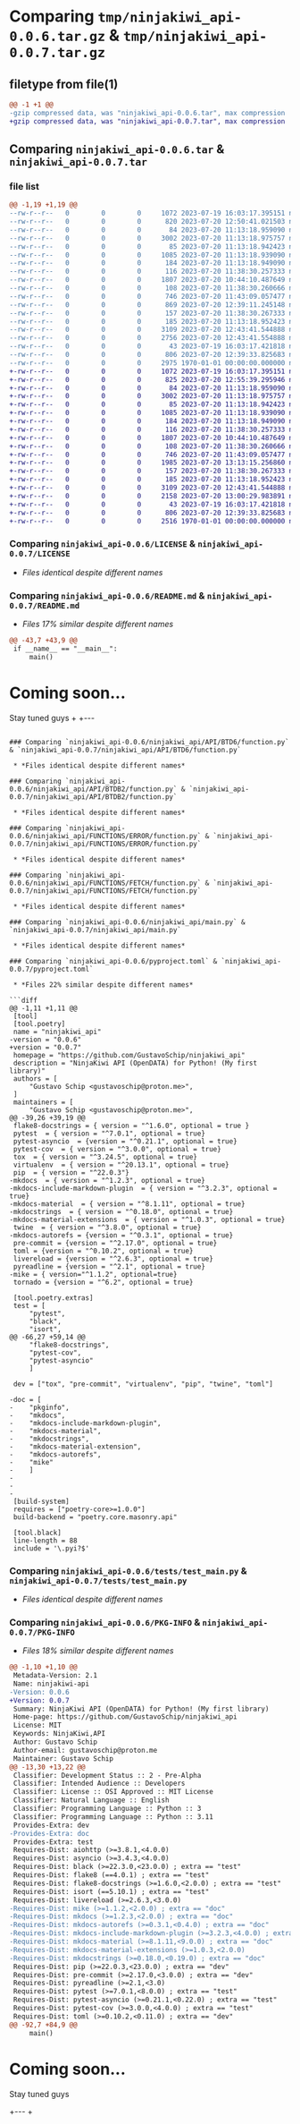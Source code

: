# Comparing `tmp/ninjakiwi_api-0.0.6.tar.gz` & `tmp/ninjakiwi_api-0.0.7.tar.gz`

## filetype from file(1)

```diff
@@ -1 +1 @@
-gzip compressed data, was "ninjakiwi_api-0.0.6.tar", max compression
+gzip compressed data, was "ninjakiwi_api-0.0.7.tar", max compression
```

## Comparing `ninjakiwi_api-0.0.6.tar` & `ninjakiwi_api-0.0.7.tar`

### file list

```diff
@@ -1,19 +1,19 @@
--rw-r--r--   0        0        0     1072 2023-07-19 16:03:17.395151 ninjakiwi_api-0.0.6/LICENSE
--rw-r--r--   0        0        0      820 2023-07-20 12:50:41.021503 ninjakiwi_api-0.0.6/README.md
--rw-r--r--   0        0        0       84 2023-07-20 11:13:18.959090 ninjakiwi_api-0.0.6/ninjakiwi_api/API/BTD6/__init__.py
--rw-r--r--   0        0        0     3002 2023-07-20 11:13:18.975757 ninjakiwi_api-0.0.6/ninjakiwi_api/API/BTD6/function.py
--rw-r--r--   0        0        0       85 2023-07-20 11:13:18.942423 ninjakiwi_api-0.0.6/ninjakiwi_api/API/BTDB2/__init__.py
--rw-r--r--   0        0        0     1085 2023-07-20 11:13:18.939090 ninjakiwi_api-0.0.6/ninjakiwi_api/API/BTDB2/function.py
--rw-r--r--   0        0        0      184 2023-07-20 11:13:18.949090 ninjakiwi_api-0.0.6/ninjakiwi_api/API/__init__.py
--rw-r--r--   0        0        0      116 2023-07-20 11:38:30.257333 ninjakiwi_api-0.0.6/ninjakiwi_api/FUNCTIONS/ERROR/__init__.py
--rw-r--r--   0        0        0     1807 2023-07-20 10:44:10.487649 ninjakiwi_api-0.0.6/ninjakiwi_api/FUNCTIONS/ERROR/function.py
--rw-r--r--   0        0        0      108 2023-07-20 11:38:30.260666 ninjakiwi_api-0.0.6/ninjakiwi_api/FUNCTIONS/FETCH/__init__.py
--rw-r--r--   0        0        0      746 2023-07-20 11:43:09.057477 ninjakiwi_api-0.0.6/ninjakiwi_api/FUNCTIONS/FETCH/function.py
--rw-r--r--   0        0        0      869 2023-07-20 12:39:11.245148 ninjakiwi_api-0.0.6/ninjakiwi_api/FUNCTIONS/FETCH/model.py
--rw-r--r--   0        0        0      157 2023-07-20 11:38:30.267333 ninjakiwi_api-0.0.6/ninjakiwi_api/FUNCTIONS/__init__.py
--rw-r--r--   0        0        0      185 2023-07-20 11:13:18.952423 ninjakiwi_api-0.0.6/ninjakiwi_api/__init__.py
--rw-r--r--   0        0        0     3109 2023-07-20 12:43:41.544888 ninjakiwi_api-0.0.6/ninjakiwi_api/main.py
--rw-r--r--   0        0        0     2756 2023-07-20 12:43:41.554888 ninjakiwi_api-0.0.6/pyproject.toml
--rw-r--r--   0        0        0       43 2023-07-19 16:03:17.421818 ninjakiwi_api-0.0.6/tests/__init__.py
--rw-r--r--   0        0        0      806 2023-07-20 12:39:33.825683 ninjakiwi_api-0.0.6/tests/test_main.py
--rw-r--r--   0        0        0     2975 1970-01-01 00:00:00.000000 ninjakiwi_api-0.0.6/PKG-INFO
+-rw-r--r--   0        0        0     1072 2023-07-19 16:03:17.395151 ninjakiwi_api-0.0.7/LICENSE
+-rw-r--r--   0        0        0      825 2023-07-20 12:55:39.295946 ninjakiwi_api-0.0.7/README.md
+-rw-r--r--   0        0        0       84 2023-07-20 11:13:18.959090 ninjakiwi_api-0.0.7/ninjakiwi_api/API/BTD6/__init__.py
+-rw-r--r--   0        0        0     3002 2023-07-20 11:13:18.975757 ninjakiwi_api-0.0.7/ninjakiwi_api/API/BTD6/function.py
+-rw-r--r--   0        0        0       85 2023-07-20 11:13:18.942423 ninjakiwi_api-0.0.7/ninjakiwi_api/API/BTDB2/__init__.py
+-rw-r--r--   0        0        0     1085 2023-07-20 11:13:18.939090 ninjakiwi_api-0.0.7/ninjakiwi_api/API/BTDB2/function.py
+-rw-r--r--   0        0        0      184 2023-07-20 11:13:18.949090 ninjakiwi_api-0.0.7/ninjakiwi_api/API/__init__.py
+-rw-r--r--   0        0        0      116 2023-07-20 11:38:30.257333 ninjakiwi_api-0.0.7/ninjakiwi_api/FUNCTIONS/ERROR/__init__.py
+-rw-r--r--   0        0        0     1807 2023-07-20 10:44:10.487649 ninjakiwi_api-0.0.7/ninjakiwi_api/FUNCTIONS/ERROR/function.py
+-rw-r--r--   0        0        0      108 2023-07-20 11:38:30.260666 ninjakiwi_api-0.0.7/ninjakiwi_api/FUNCTIONS/FETCH/__init__.py
+-rw-r--r--   0        0        0      746 2023-07-20 11:43:09.057477 ninjakiwi_api-0.0.7/ninjakiwi_api/FUNCTIONS/FETCH/function.py
+-rw-r--r--   0        0        0     1985 2023-07-20 13:13:15.256860 ninjakiwi_api-0.0.7/ninjakiwi_api/FUNCTIONS/FETCH/model.py
+-rw-r--r--   0        0        0      157 2023-07-20 11:38:30.267333 ninjakiwi_api-0.0.7/ninjakiwi_api/FUNCTIONS/__init__.py
+-rw-r--r--   0        0        0      185 2023-07-20 11:13:18.952423 ninjakiwi_api-0.0.7/ninjakiwi_api/__init__.py
+-rw-r--r--   0        0        0     3109 2023-07-20 12:43:41.544888 ninjakiwi_api-0.0.7/ninjakiwi_api/main.py
+-rw-r--r--   0        0        0     2158 2023-07-20 13:00:29.983891 ninjakiwi_api-0.0.7/pyproject.toml
+-rw-r--r--   0        0        0       43 2023-07-19 16:03:17.421818 ninjakiwi_api-0.0.7/tests/__init__.py
+-rw-r--r--   0        0        0      806 2023-07-20 12:39:33.825683 ninjakiwi_api-0.0.7/tests/test_main.py
+-rw-r--r--   0        0        0     2516 1970-01-01 00:00:00.000000 ninjakiwi_api-0.0.7/PKG-INFO
```

### Comparing `ninjakiwi_api-0.0.6/LICENSE` & `ninjakiwi_api-0.0.7/LICENSE`

 * *Files identical despite different names*

### Comparing `ninjakiwi_api-0.0.6/README.md` & `ninjakiwi_api-0.0.7/README.md`

 * *Files 17% similar despite different names*

```diff
@@ -43,7 +43,9 @@
 if __name__ == "__main__":
     main()
 ```
 
 # Coming soon...
 
 Stay tuned guys
+
+---
```

### Comparing `ninjakiwi_api-0.0.6/ninjakiwi_api/API/BTD6/function.py` & `ninjakiwi_api-0.0.7/ninjakiwi_api/API/BTD6/function.py`

 * *Files identical despite different names*

### Comparing `ninjakiwi_api-0.0.6/ninjakiwi_api/API/BTDB2/function.py` & `ninjakiwi_api-0.0.7/ninjakiwi_api/API/BTDB2/function.py`

 * *Files identical despite different names*

### Comparing `ninjakiwi_api-0.0.6/ninjakiwi_api/FUNCTIONS/ERROR/function.py` & `ninjakiwi_api-0.0.7/ninjakiwi_api/FUNCTIONS/ERROR/function.py`

 * *Files identical despite different names*

### Comparing `ninjakiwi_api-0.0.6/ninjakiwi_api/FUNCTIONS/FETCH/function.py` & `ninjakiwi_api-0.0.7/ninjakiwi_api/FUNCTIONS/FETCH/function.py`

 * *Files identical despite different names*

### Comparing `ninjakiwi_api-0.0.6/ninjakiwi_api/main.py` & `ninjakiwi_api-0.0.7/ninjakiwi_api/main.py`

 * *Files identical despite different names*

### Comparing `ninjakiwi_api-0.0.6/pyproject.toml` & `ninjakiwi_api-0.0.7/pyproject.toml`

 * *Files 22% similar despite different names*

```diff
@@ -1,11 +1,11 @@
 [tool]
 [tool.poetry]
 name = "ninjakiwi_api"
-version = "0.0.6"
+version = "0.0.7"
 homepage = "https://github.com/GustavoSchip/ninjakiwi_api"
 description = "NinjaKiwi API (OpenDATA) for Python! (My first library)"
 authors = [
     "Gustavo Schip <gustavoschip@proton.me>",
 ]
 maintainers = [
     "Gustavo Schip <gustavoschip@proton.me>",
@@ -39,26 +39,19 @@
 flake8-docstrings = { version = "^1.6.0", optional = true }
 pytest  = { version = "^7.0.1", optional = true}
 pytest-asyncio  = {version = "^0.21.1", optional = true}
 pytest-cov  = { version = "^3.0.0", optional = true}
 tox  = { version = "^3.24.5", optional = true}
 virtualenv  = { version = "^20.13.1", optional = true}
 pip  = { version = "^22.0.3"}
-mkdocs  = { version = "^1.2.3", optional = true}
-mkdocs-include-markdown-plugin  = { version = "^3.2.3", optional = true}
-mkdocs-material  = { version = "^8.1.11", optional = true}
-mkdocstrings  = { version = "^0.18.0", optional = true}
-mkdocs-material-extensions  = { version = "^1.0.3", optional = true}
 twine  = { version = "^3.8.0", optional = true}
-mkdocs-autorefs = {version = "^0.3.1", optional = true}
 pre-commit = {version = "^2.17.0", optional = true}
 toml = {version = "^0.10.2", optional = true}
 livereload = {version = "^2.6.3", optional = true}
 pyreadline = {version = "^2.1", optional = true}
-mike = { version="^1.1.2", optional=true}
 tornado = {version = "^6.2", optional = true}
 
 [tool.poetry.extras]
 test = [
     "pytest",
     "black",
     "isort",
@@ -66,27 +59,14 @@
     "flake8-docstrings",
     "pytest-cov",
     "pytest-asyncio"
     ]
 
 dev = ["tox", "pre-commit", "virtualenv", "pip", "twine", "toml"]
 
-doc = [
-    "pkginfo",
-    "mkdocs",
-    "mkdocs-include-markdown-plugin",
-    "mkdocs-material",
-    "mkdocstrings",
-    "mkdocs-material-extension",
-    "mkdocs-autorefs",
-    "mike"
-    ]
-
-
-
 [build-system]
 requires = ["poetry-core>=1.0.0"]
 build-backend = "poetry.core.masonry.api"
 
 [tool.black]
 line-length = 88
 include = '\.pyi?$'
```

### Comparing `ninjakiwi_api-0.0.6/tests/test_main.py` & `ninjakiwi_api-0.0.7/tests/test_main.py`

 * *Files identical despite different names*

### Comparing `ninjakiwi_api-0.0.6/PKG-INFO` & `ninjakiwi_api-0.0.7/PKG-INFO`

 * *Files 18% similar despite different names*

```diff
@@ -1,10 +1,10 @@
 Metadata-Version: 2.1
 Name: ninjakiwi-api
-Version: 0.0.6
+Version: 0.0.7
 Summary: NinjaKiwi API (OpenDATA) for Python! (My first library)
 Home-page: https://github.com/GustavoSchip/ninjakiwi_api
 License: MIT
 Keywords: NinjaKiwi,API
 Author: Gustavo Schip
 Author-email: gustavoschip@proton.me
 Maintainer: Gustavo Schip
@@ -13,30 +13,22 @@
 Classifier: Development Status :: 2 - Pre-Alpha
 Classifier: Intended Audience :: Developers
 Classifier: License :: OSI Approved :: MIT License
 Classifier: Natural Language :: English
 Classifier: Programming Language :: Python :: 3
 Classifier: Programming Language :: Python :: 3.11
 Provides-Extra: dev
-Provides-Extra: doc
 Provides-Extra: test
 Requires-Dist: aiohttp (>=3.8.1,<4.0.0)
 Requires-Dist: asyncio (>=3.4.3,<4.0.0)
 Requires-Dist: black (>=22.3.0,<23.0.0) ; extra == "test"
 Requires-Dist: flake8 (==4.0.1) ; extra == "test"
 Requires-Dist: flake8-docstrings (>=1.6.0,<2.0.0) ; extra == "test"
 Requires-Dist: isort (==5.10.1) ; extra == "test"
 Requires-Dist: livereload (>=2.6.3,<3.0.0)
-Requires-Dist: mike (>=1.1.2,<2.0.0) ; extra == "doc"
-Requires-Dist: mkdocs (>=1.2.3,<2.0.0) ; extra == "doc"
-Requires-Dist: mkdocs-autorefs (>=0.3.1,<0.4.0) ; extra == "doc"
-Requires-Dist: mkdocs-include-markdown-plugin (>=3.2.3,<4.0.0) ; extra == "doc"
-Requires-Dist: mkdocs-material (>=8.1.11,<9.0.0) ; extra == "doc"
-Requires-Dist: mkdocs-material-extensions (>=1.0.3,<2.0.0)
-Requires-Dist: mkdocstrings (>=0.18.0,<0.19.0) ; extra == "doc"
 Requires-Dist: pip (>=22.0.3,<23.0.0) ; extra == "dev"
 Requires-Dist: pre-commit (>=2.17.0,<3.0.0) ; extra == "dev"
 Requires-Dist: pyreadline (>=2.1,<3.0)
 Requires-Dist: pytest (>=7.0.1,<8.0.0) ; extra == "test"
 Requires-Dist: pytest-asyncio (>=0.21.1,<0.22.0) ; extra == "test"
 Requires-Dist: pytest-cov (>=3.0.0,<4.0.0) ; extra == "test"
 Requires-Dist: toml (>=0.10.2,<0.11.0) ; extra == "dev"
@@ -92,7 +84,9 @@
     main()
 ```
 
 # Coming soon...
 
 Stay tuned guys
 
+---
+
```

